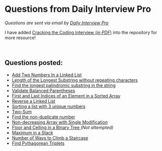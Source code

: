 # Questions from Daily Interview Pro

<em>Questions are sent via email by <a href='https://www.techseries.dev/daily'>Daily Interview Pro</a></em>  

I have added <a href='/Cracking_the_Coding_Interview_6thEdition.pdf'>Cracking the Coding Interview (<em>in PDF</em>)</a> into the repository for more resource!  
  
<br/>
  
## Questions posted:
- <a href='/AddTwoNumbersinLinkedList.py'> Add Two Numbers In a Linked List</a>
- <a href='/LongestSubstringWORepeating.py'>Length of the Longest Substring without repeating characters</a>
- <a href='/LongestPalindrome.py'>Find the longest palindromic substring in the string</a>
- <a href='/ValidateParentheses.py'>Validate Balanced Parentheses</a>
- <a href='/FirstandLastIndicesofSortedArr.py'>First and Last Indices of an Element in a Sorted Array</a>
- <a href='/ReverseLinkedList.py'> Reverse a Linked List</a>
- <a href='/SortingListwith3uniqueNumbers.py'>Sorting a list with 3 unique numbers</a>
- <a href='/TwoSum.py'>Two-Sum</a>
- <a href='/FindNonDuplicateNumber.py'>Find the non-duplicate number</a>
- <a href='/Non-decreasingArraywithSingleModification.py'>Non-decreasing Array with Single Modification</a>
- <a href='/FloorCellingBinaryTree.py'>Floor and Celling in a Binary Tree </a><em>(Not attempted)</em>
- <a href='/MaximumStack.py'>Maximum in a Stack</a>
- <a href='/NumWaytoClimbStairs.py'>Number of Ways to Climb a Staircase</a>
- <a href='/PythagoreanTriplets.py'>Find Pythagorean Triplets</a>